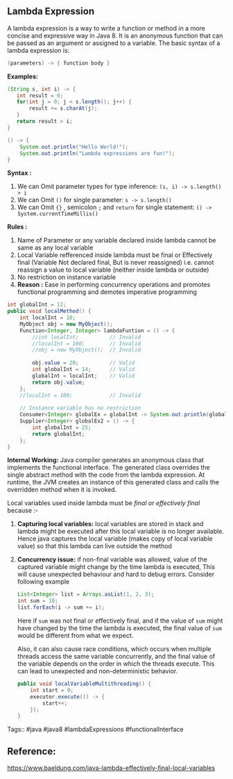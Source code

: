 ## Lambda Expression
A lambda expression is a way to write a function or method in a more concise and expressive way in Java 8. It is an anonymous function that can be passed as an argument or assigned to a variable. The basic syntax of a lambda expression is: 
```java
(parameters) -> { function body }
```

**Examples:**
```java 
(String s, int i) -> {
   int result = 0;
   for(int j = 0; j < s.length(); j++) {
       result += s.charAt(j);
   }
   return result > i;
}
```

```java 
() -> {
    System.out.println("Hello World!");
    System.out.println("Lambda expressions are fun!");
}

```

**Syntax :**
1. We can Omit parameter types for type inference: 
	`(s, i) -> s.length() > i`
2. We can Omit `()` for single parameter:
	`s -> s.length()`
3. We can Omit `{}` , semicolon `;` and `return` for single statement: 
	`() -> System.currentTimeMillis()` 

**Rules :**
1. Name of Parameter or any variable declared inside lambda cannot be same as any local variable 
2. Local Variable refferenced inside lambda must be final or Effectively final (Variable Not declared final, But is never reassigned) i.e. cannot reassign a value to local variable (neither inside lambda or outside)
3. No restriction on instance variable
4. **Reason :** Ease in performing concurrency operations and promotes functional programming and demotes imperative programming
~~~JAVA
int globalInt = 12;
public void localMethod() {  
    int localInt = 10;  
    MyObject obj = new MyObject();  
    Function<Integer, Integer> lambdaFuntion = () -> {  
        //int localInt;          // Invalid  
        //localInt = 100;        // Invalid   
        //obj = new MyObject();  // Invalid 
         
        obj.value = 20;          // Valid  
        int globalInt = 14;      // Valid
        globalInt = localInt;    // Valid
        return obj.value;  
    };
	//localInt = 100;            // Invalid
	
	// Instance variable has no restriction
	Consumer<Integer> globalEx = globalInt -> System.out.println(globalInt);
	Supplier<Integer> globalEx2 = () -> {
		int globalInt = 25;
		return globalInt;
	};
}	
~~~

**Internal Working:**
Java compiler generates an anonymous class that implements the functional interface. The generated class overrides the single abstract method with the code from the lambda expression. At runtime, the JVM creates an instance of this generated class and calls the overridden method when it is invoked. 

Local variables used inside lambda must be *final or effectively final* because :-
1. **Capturing local variables:** local variables are stored in stack and lambda might be executed after this local variable is no longer available. Hence java captures the local variable (makes copy of local variable value) so that this lambda can live outside the method
2. **Concurrency issue:** if non-final variable was allowed, value of the captured variable might change by the time lambda is executed, This will cause unexpected behaviour and hard to debug errors. Consider following example
	```java
	List<Integer> list = Arrays.asList(1, 2, 3);
	int sum = 10;
	list.forEach(i -> sum += i);	
	```
	Here if `sum` was not final or effectively final, and if the value of `sum` might have changed by the time the lambda is executed, the final value of `sum` would be different from what we expect.
	
	Also, it can also cause race conditions, which occurs when multiple threads access the same variable concurrently, and the final value of the variable depends on the order in which the threads execute. This can lead to unexpected and non-deterministic behavior.
	```java
	public void localVariableMultithreading() {
	    int start = 0;
	    executor.execute(() -> {
	        start++; 
	    }); 
	}
	```

Tags:: #java #java8 #lambdaExpressions #functionalInterface 

## Reference: 
https://www.baeldung.com/java-lambda-effectively-final-local-variables
